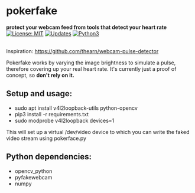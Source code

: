 # pokerfake
<p>
  <b>protect your webcam feed from tools that detect your heart rate</b><br>
  <a href="https://opensource.org/licenses/MIT"><img alt="License: MIT" src="https://img.shields.io/badge/License-MIT-yellow.svg"></a>
  <a href="https://pyup.io/repos/github/mzollin/pokerface"><img alt="Updates" src="https://pyup.io/repos/github/mzollin/pokerfake/shield.svg"></a>
  <a href="https://pyup.io/repos/github/mzollin/pokerface"><img alt="Python3" src="https://pyup.io/repos/github/mzollin/pokerfake/python-3-shield.svg"></a><br><br>
<p>

Inspiration: https://github.com/thearn/webcam-pulse-detector

Pokerfake works by varying the image brightness to simulate a pulse, therefore covering up your real heart rate. It's currently just a proof of concept, so **don't rely on it.**

## Setup and usage:
- sudo apt install v4l2loopback-utils python-opencv
- pip3 install -r requirements.txt
- sudo modprobe v4l2loopback devices=1

This will set up a virtual /dev/video device to which you can write the faked video stream using pokerface.py

## Python dependencies:
- opencv_python
- pyfakewebcam
- numpy
